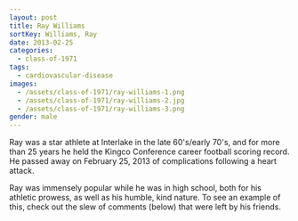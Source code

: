 ```yaml
---
layout: post
title: Ray Williams
sortKey: Williams, Ray
date: 2013-02-25
categories:
  - class-of-1971
tags:
  - cardiovascular-disease
images:
  - /assets/class-of-1971/ray-williams-1.png
  - /assets/class-of-1971/ray-williams-2.jpg
  - /assets/class-of-1971/ray-williams-3.png
gender: male
---
```

Ray was a star athlete at Interlake in the late 60's/early 70's, and for more than 25 years he held the Kingco Conference career football scoring record. He passed away on February 25, 2013 of complications following a heart attack.

Ray was immensely popular while he was in high school, both for his athletic prowess, as well as his humble, kind nature. To see an example of this, check out the slew of comments (below) that were left by his friends.